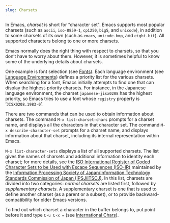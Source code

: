 ```yaml
---
slug: Charsets
---
```


In Emacs, *charset* is short for “character set". Emacs supports most popular charsets (such as `ascii`, `iso-8859-1`, `cp1250`, `big5`, and `unicode`), in addition to some charsets of its own (such as `emacs`, `unicode-bmp`, and `eight-bit`). All supported characters belong to one or more charsets.

Emacs normally does the right thing with respect to charsets, so that you don’t have to worry about them. However, it is sometimes helpful to know some of the underlying details about charsets.

One example is font selection (see [Fonts](Fonts)). Each language environment (see [Language Environments](Language-Environments)) defines a priority list for the various charsets. When searching for a font, Emacs initially attempts to find one that can display the highest-priority charsets. For instance, in the Japanese language environment, the charset `japanese-jisx0208` has the highest priority, so Emacs tries to use a font whose `registry` property is ‘`JISX0208.1983-0`’.

There are two commands that can be used to obtain information about charsets. The command `M-x list-charset-chars` prompts for a charset name, and displays all the characters in that character set. The command `M-x describe-character-set` prompts for a charset name, and displays information about that charset, including its internal representation within Emacs.

`M-x list-character-sets` displays a list of all supported charsets. The list gives the names of charsets and additional information to identity each charset; for more details, see the [ISO International Register of Coded Character Sets to be Used with Escape Sequences (ISO-IR)](https://www.itscj.ipsj.or.jp/itscj_english/iso-ir/ISO-IR.pdf) maintained by the [Information Processing Society of Japan/Information Technology Standards Commission of Japan (IPSJ/ITSCJ)](https://www.itscj.ipsj.or.jp/itscj_english/). In this list, charsets are divided into two categories: *normal charsets* are listed first, followed by *supplementary charsets*. A supplementary charset is one that is used to define another charset (as a parent or a subset), or to provide backward-compatibility for older Emacs versions.

To find out which charset a character in the buffer belongs to, put point before it and type `C-u C-x =` (see [International Chars](International-Chars)).
